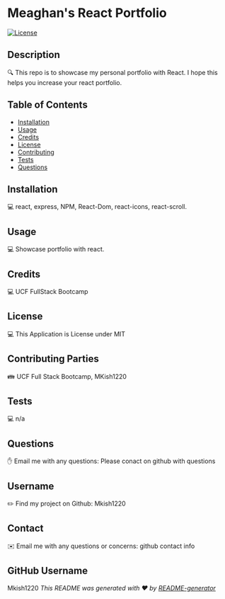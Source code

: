 # Meaghan's React Portfolio

 [![License](https://img.shields.io/badge/License-MIT-blue.svg)](https://opensource.org/licenses/MIT)

  ## Description
  🔍 This repo is to showcase my personal portfolio with React. I hope this helps you increase your react portfolio.

  ## Table of Contents
   * [Installation](#installation)
   * [Usage](#usage)
   * [Credits](#credits)
   * [License](#license)
   * [Contributing](#contributing)
   * [Tests](#tests)
   * [Questions](#questions)
   
  ## Installation
  💻 react, express, NPM, React-Dom, react-icons, react-scroll.
  
  ## Usage
  💻 Showcase portfolio with react. 

  ## Credits
  💻 UCF FullStack Bootcamp 

  ## License
  💻 This Application is License under MIT


  ## Contributing Parties
  👪 UCF Full Stack Bootcamp, MKish1220

  ## Tests
  💻 n/a

  ## Questions
  ✋ Email me with any questions: Please conact on github with questions 

  ## Username
  ✏️ Find my project on Github: Mkish1220

  ## Contact
  ✉️ Email me with any questions or concerns: github contact info

  ## GitHub Username
   Mkish1220
  _This README was generated with ❤️ by [README-generator](https://github.com/Mkish1220/MyREADME)_
